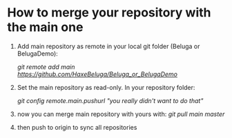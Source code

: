 How to merge your repository with the main one
==============================================

1.  Add main repository as remote in your local git folder (Beluga or BelugaDemo):
    
    *git remote add main https://github.com/HaxeBeluga/Beluga_or_BelugaDemo*

2.  Set the main repository as read-only. In your repository folder:
    
    *git config remote.main.pushurl "you really didn't want to do that"*

3. now you can merge main repository with yours with: *git pull main master*

4. then push to origin to sync all repositories

